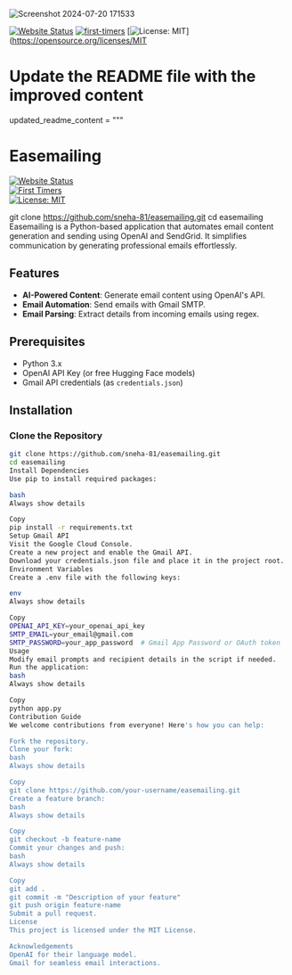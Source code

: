 ![Screenshot 2024-07-20 171533](https://github.com/user-attachments/assets/253c223a-d9bb-42fa-84fe-d034cdb7766a)


[![Website Status](https://img.shields.io/website?url=https%3A%2F%2Feasemailing.in)](https://easemailing6.wordpress.com/)
[![first-timers](https://img.shields.io/badge/first--timers--friendly-blue.svg?style=flat-square)](https://www.firsttimersonly.com/)
[![License: MIT](https://img.shields.io/badge/License-MIT-yellow.svg)](https://opensource.org/licenses/MIT

# Update the README file with the improved content
updated_readme_content = """
# Easemailing

[![Website Status](https://img.shields.io/website?url=https%3A%2F%2Feasemailing.in)](https://easemailing6.wordpress.com/)  
[![First Timers](https://img.shields.io/badge/first--timers--friendly-blue.svg?style=flat-square)](https://www.firsttimersonly.com/)  
[![License: MIT](https://img.shields.io/badge/License-MIT-yellow.svg)](https://opensource.org/licenses/MIT)

git clone https://github.com/sneha-81/easemailing.git
cd easemailing
Easemailing is a Python-based application that automates email content generation and sending using OpenAI and SendGrid. It simplifies communication by generating professional emails effortlessly.

## Features
- **AI-Powered Content**: Generate email content using OpenAI's API.
- **Email Automation**: Send emails with Gmail SMTP.
- **Email Parsing**: Extract details from incoming emails using regex.

## Prerequisites
- Python 3.x
- OpenAI API Key (or free Hugging Face models)
- Gmail API credentials (as `credentials.json`)

## Installation

### Clone the Repository
```bash
git clone https://github.com/sneha-81/easemailing.git
cd easemailing
Install Dependencies
Use pip to install required packages:

bash
Always show details

Copy
pip install -r requirements.txt
Setup Gmail API
Visit the Google Cloud Console.
Create a new project and enable the Gmail API.
Download your credentials.json file and place it in the project root.
Environment Variables
Create a .env file with the following keys:

env
Always show details

Copy
OPENAI_API_KEY=your_openai_api_key
SMTP_EMAIL=your_email@gmail.com
SMTP_PASSWORD=your_app_password  # Gmail App Password or OAuth token
Usage
Modify email prompts and recipient details in the script if needed.
Run the application:
bash
Always show details

Copy
python app.py
Contribution Guide
We welcome contributions from everyone! Here's how you can help:

Fork the repository.
Clone your fork:
bash
Always show details

Copy
git clone https://github.com/your-username/easemailing.git
Create a feature branch:
bash
Always show details

Copy
git checkout -b feature-name
Commit your changes and push:
bash
Always show details

Copy
git add .
git commit -m "Description of your feature"
git push origin feature-name
Submit a pull request.
License
This project is licensed under the MIT License.

Acknowledgements
OpenAI for their language model.
Gmail for seamless email interactions.
